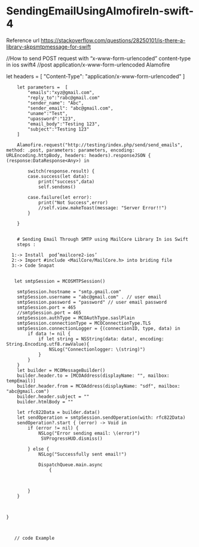 # SendingEmailUsingAlmofireIn-swift-4

Reference url https://stackoverflow.com/questions/28250101/is-there-a-library-skpsmtpmessage-for-swift



//How to send POST request with “x-www-form-urlencoded” content-type in ios swift4
//post application/x-www-form-urlencoded Alamofire



       

 let headers = [
            "Content-Type": "application/x-www-form-urlencoded"
        ]
        
        let parameters =  [
            "emails":"xyz@gmail.com",
            "reply_to":"rabc@gmail.com"
            "sender_name": "Abc",
            "sender_email": "abc@gmail.com",
            "uname":"Test",
            "upassword":"123",
            "email_body":"Testing 123",
            "subject":"Testing 123"
        ]
        
        Alamofire.request("http://testing/index.php/send/send_emails", method: .post, parameters: parameters, encoding:  URLEncoding.httpBody, headers: headers).responseJSON { (response:DataResponse<Any>) in
            
            switch(response.result) {
            case.success(let data):
                print("success",data)
                self.sendsms()
                
            case.failure(let error):
                print("Not Success",error)
                //self.view.makeToast(message: "Server Error!!")
            }
            
        }
        
        
        # Sending Email Through SMTP using MailCore Library In ios Swift
        steps :
        
      1:-> Install  pod’mailcore2-ios’
      2:-> Import #include <MailCore/MailCore.h> into briding file
      3:-> Code Snapat
         
          
       let smtpSession = MCOSMTPSession()
      
        smtpSession.hostname = "smtp.gmail.com"
        smtpSession.username = "abc@gmail.com" . // user email 
        smtpSession.password = "password" // user email password
        smtpSession.port = 465
        //smtpSession.port = 465
        smtpSession.authType = MCOAuthType.saslPlain
        smtpSession.connectionType = MCOConnectionType.TLS
        smtpSession.connectionLogger = {(connectionID, type, data) in
            if data != nil {
                if let string = NSString(data: data!, encoding: String.Encoding.utf8.rawValue){
                    NSLog("Connectionlogger: \(string)")
                }
            }
        }
        let builder = MCOMessageBuilder()
        builder.header.to = [MCOAddress(displayName: "", mailbox: tempEmail)]
        builder.header.from = MCOAddress(displayName: "sdf", mailbox: "abc@gmail.com")
        builder.header.subject = ""
        builder.htmlBody = ""
        
        let rfc822Data = builder.data()
        let sendOperation = smtpSession.sendOperation(with: rfc822Data)
        sendOperation?.start { (error) -> Void in
            if (error != nil) {
                NSLog("Error sending email: \(error)")
                 SVProgressHUD.dismiss()
                
            } else {
                NSLog("Successfully sent email!")
                
                DispatchQueue.main.async
                    {
 
               
                
            }
        }
        
        
        
    }
       
       
       
       // code Example
        
        
